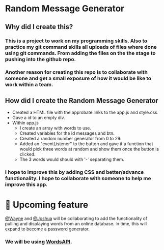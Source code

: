 # Random Message Generator

## Why did I create this?

### This is a project to work on my programming skills. Also to practice my git command skills all uploads of files where done using git commands. From adding the files on the the stage to pushing into the github repo.

### Another reason for creating this repo is to collaborate with someone and get a small exposure of how it would be like to work within a team.

## How did I create the Random Message Generator

  - Created a HTML file with the approbate links to the app.js and style.css.
  - Gave a id to an empty div.
  - Within app.js
    * I create an array with words to use.
    * Created variables for the id messages and btn.
    * Created a random number generator from 0 to 29.
    * Added an "eventListener" to the button and gave it a function that would pick three words at random and show them once the button is clicked.
    * The 3 words would should with '-' separating them.

### I hope to improve this by adding CSS and better/advance functionality. I hope to collaborate with someone to help me improve this app.

# 🚀 Upcoming feature
[@Wayne](https://github.com/wgchasi) and [@Joshua](https://github.com/J-Wil21) will be collaborating to add the functionality of pulling and displaying words from an online database. In time, this will expand to become a password generator.

### We will be using [WordsAPI](https://www.wordsapi.com/docs).
